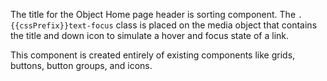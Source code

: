 The title for the Object Home page header is sorting component.
The `.{{cssPrefix}}text-focus` class is placed on the media object that
contains the title and down icon to simulate a hover and
focus state of a link.

This component is created entirely of existing components
like grids, buttons, button groups, and
icons.
